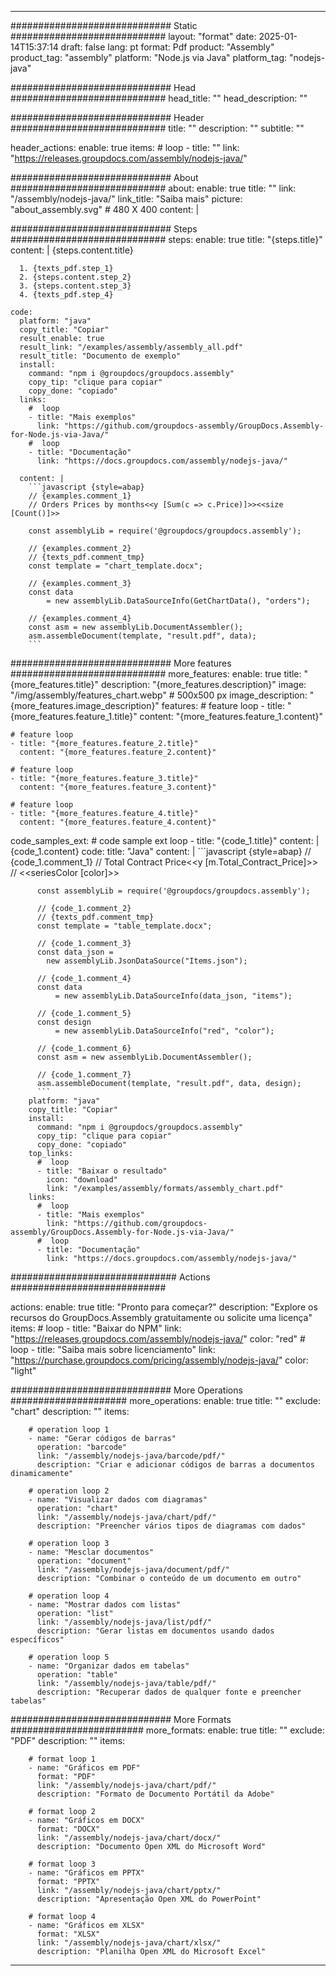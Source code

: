 



---
############################# Static ############################
layout: "format"
date:  2025-01-14T15:37:14
draft: false
lang: pt
format: Pdf
product: "Assembly"
product_tag: "assembly"
platform: "Node.js via Java"
platform_tag: "nodejs-java"

############################# Head ############################
head_title: ""
head_description: ""

############################# Header ############################
title: "" 
description: ""
subtitle: "" 

header_actions:
  enable: true
  items:
    #  loop
    - title: ""
      link: "https://releases.groupdocs.com/assembly/nodejs-java/"
      
############################# About ############################
about:
    enable: true
    title: ""
    link: "/assembly/nodejs-java/"
    link_title: "Saiba mais"
    picture: "about_assembly.svg" # 480 X 400
    content: |
       

############################# Steps ############################
steps:
    enable: true
    title: "{steps.title}"
    content: |
      {steps.content.title}
      
      1. {texts_pdf.step_1}
      2. {steps.content.step_2}
      3. {steps.content.step_3}
      4. {texts_pdf.step_4}
   
    code:
      platform: "java"
      copy_title: "Copiar"
      result_enable: true
      result_link: "/examples/assembly/assembly_all.pdf"
      result_title: "Documento de exemplo"
      install:
        command: "npm i @groupdocs/groupdocs.assembly"
        copy_tip: "clique para copiar"
        copy_done: "copiado"
      links:
        #  loop
        - title: "Mais exemplos"
          link: "https://github.com/groupdocs-assembly/GroupDocs.Assembly-for-Node.js-via-Java/"
        #  loop
        - title: "Documentação"
          link: "https://docs.groupdocs.com/assembly/nodejs-java/"
          
      content: |
        ```javascript {style=abap}
        // {examples.comment_1}
        // Orders Prices by months<<y [Sum(c => c.Price)]>><<size [Count()]>>
    
        const assemblyLib = require('@groupdocs/groupdocs.assembly');

        // {examples.comment_2}
        // {texts_pdf.comment_tmp}
        const template = "chart_template.docx";

        // {examples.comment_3}
        const data 
            = new assemblyLib.DataSourceInfo(GetChartData(), "orders");

        // {examples.comment_4}
        const asm = new assemblyLib.DocumentAssembler();
        asm.assembleDocument(template, "result.pdf", data);
        ```           

############################# More features ############################
more_features:
  enable: true
  title: "{more_features.title}"
  description: "{more_features.description}"
  image: "/img/assembly/features_chart.webp" # 500x500 px
  image_description: "{more_features.image_description}"
  features:
    # feature loop
    - title: "{more_features.feature_1.title}"
      content: "{more_features.feature_1.content}"

    # feature loop
    - title: "{more_features.feature_2.title}"
      content: "{more_features.feature_2.content}"

    # feature loop
    - title: "{more_features.feature_3.title}"
      content: "{more_features.feature_3.content}"

    # feature loop
    - title: "{more_features.feature_4.title}"
      content: "{more_features.feature_4.content}"
      
  code_samples_ext:
    # code sample ext loop
    - title: "{code_1.title}"
      content: |
        {code_1.content}
      code:
        title: "Java"
        content: |
          ```javascript {style=abap}
          // {code_1.comment_1}
          // Total Contract Price<<y [m.Total_Contract_Price]>>
          // <<seriesColor [color]>>
          
          const assemblyLib = require('@groupdocs/groupdocs.assembly');

          // {code_1.comment_2}
          // {texts_pdf.comment_tmp}
          const template = "table_template.docx";

          // {code_1.comment_3}
          const data_json = 
            new assemblyLib.JsonDataSource("Items.json");

          // {code_1.comment_4}
          const data 
              = new assemblyLib.DataSourceInfo(data_json, "items");

          // {code_1.comment_5}
          const design 
              = new assemblyLib.DataSourceInfo("red", "color");

          // {code_1.comment_6}
          const asm = new assemblyLib.DocumentAssembler();

          // {code_1.comment_7}
          asm.assembleDocument(template, "result.pdf", data, design);
          ```
        platform: "java"
        copy_title: "Copiar"
        install:
          command: "npm i @groupdocs/groupdocs.assembly"
          copy_tip: "clique para copiar"
          copy_done: "copiado"
        top_links:
          #  loop
          - title: "Baixar o resultado"
            icon: "download"
            link: "/examples/assembly/formats/assembly_chart.pdf"
        links:
          #  loop
          - title: "Mais exemplos"
            link: "https://github.com/groupdocs-assembly/GroupDocs.Assembly-for-Node.js-via-Java/"
          #  loop
          - title: "Documentação"
            link: "https://docs.groupdocs.com/assembly/nodejs-java/"
            

            


############################## Actions ############################

actions:
  enable: true
  title: "Pronto para começar?"
  description: "Explore os recursos do GroupDocs.Assembly gratuitamente ou solicite uma licença"
  items:
    #  loop
    - title: "Baixar do NPM"
      link: "https://releases.groupdocs.com/assembly/nodejs-java/"
      color: "red"
        #  loop
    - title: "Saiba mais sobre licenciamento"
      link: "https://purchase.groupdocs.com/pricing/assembly/nodejs-java/"
      color: "light"


############################# More Operations #####################
more_operations:
    enable: true
    title: ""
    exclude: "chart"
    description: ""
    items: 
          
        # operation loop 1
        - name: "Gerar códigos de barras"
          operation: "barcode"
          link: "/assembly/nodejs-java/barcode/pdf/"
          description: "Criar e adicionar códigos de barras a documentos dinamicamente"

        # operation loop 2
        - name: "Visualizar dados com diagramas"
          operation: "chart"
          link: "/assembly/nodejs-java/chart/pdf/"
          description: "Preencher vários tipos de diagramas com dados"

        # operation loop 3
        - name: "Mesclar documentos"
          operation: "document"
          link: "/assembly/nodejs-java/document/pdf/"
          description: "Combinar o conteúdo de um documento em outro"

        # operation loop 4
        - name: "Mostrar dados com listas"
          operation: "list"
          link: "/assembly/nodejs-java/list/pdf/"
          description: "Gerar listas em documentos usando dados específicos"

        # operation loop 5
        - name: "Organizar dados em tabelas"
          operation: "table"
          link: "/assembly/nodejs-java/table/pdf/"
          description: "Recuperar dados de qualquer fonte e preencher tabelas"
         
          
############################# More Formats ########################
more_formats:
    enable: true
    title: ""
    exclude: "PDF"
    description: ""
    items: 
          
        # format loop 1
        - name: "Gráficos em PDF"
          format: "PDF"
          link: "/assembly/nodejs-java/chart/pdf/"
          description: "Formato de Documento Portátil da Adobe"
          
        # format loop 2
        - name: "Gráficos em DOCX"
          format: "DOCX"
          link: "/assembly/nodejs-java/chart/docx/"
          description: "Documento Open XML do Microsoft Word"
          
        # format loop 3
        - name: "Gráficos em PPTX"
          format: "PPTX"
          link: "/assembly/nodejs-java/chart/pptx/"
          description: "Apresentação Open XML do PowerPoint"
          
        # format loop 4
        - name: "Gráficos em XLSX"
          format: "XLSX"
          link: "/assembly/nodejs-java/chart/xlsx/"
          description: "Planilha Open XML do Microsoft Excel"


          

---
